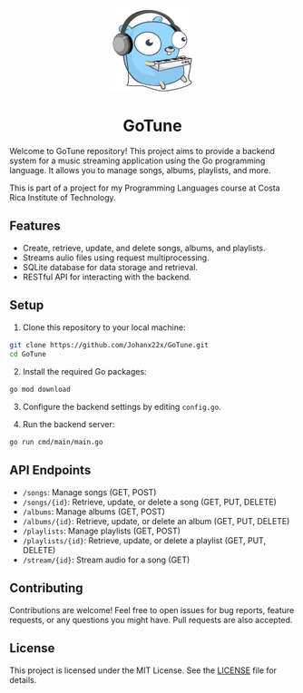 <p align="center">
  <img src="docs/logo.svg" alt="Logo" width="150" height="150">
</p>

<h1 align="center">
    GoTune
</h1>

Welcome to GoTune repository! This project aims to provide a backend system for a
music streaming application using the Go programming language. It allows you to
manage songs, albums, playlists, and more.

This is part of a project for my Programming Languages course at Costa Rica 
Institute of Technology.

## Features

- Create, retrieve, update, and delete songs, albums, and playlists.
- Streams aulio files using request multiprocessing.
- SQLite database for data storage and retrieval.
- RESTful API for interacting with the backend.

## Setup

1. Clone this repository to your local machine:

```bash
git clone https://github.com/Johanx22x/GoTune.git
cd GoTune
```

2. Install the required Go packages:

```bash 
go mod download
```

3. Configure the backend settings by editing `config.go`.

4. Run the backend server:

```bash 
go run cmd/main/main.go
```

## API Endpoints

- `/songs`: Manage songs (GET, POST)
- `/songs/{id}`: Retrieve, update, or delete a song (GET, PUT, DELETE)
- `/albums`: Manage albums (GET, POST)
- `/albums/{id}`: Retrieve, update, or delete an album (GET, PUT, DELETE)
- `/playlists`: Manage playlists (GET, POST)
- `/playlists/{id}`: Retrieve, update, or delete a playlist (GET, PUT, DELETE)
- `/stream/{id}`: Stream audio for a song (GET)


## Contributing

Contributions are welcome! Feel free to open issues for bug reports, feature
requests, or any questions you might have. Pull requests are also accepted.

## License

This project is licensed under the MIT License. See the [LICENSE](LICENSE) file
for details.

